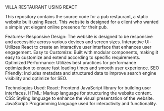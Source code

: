 VILLA RESTAURANT USING REACT

This repository contains the source code for a pub restaurant, a static website built using React. This website is designed for a client who wanted a simple yet elegant online presence for their pub.

Features-
Responsive Design: The website is designed to be responsive and accessible across various devices and screen sizes.
Interactive UI: Utilizes React to create an interactive user interface that enhances user engagement.
Easy to Customize: Built with modular components, making it easy to customize and extend according to specific requirements.
Optimized Performance: Utilizes best practices for performance optimization to ensure fast loading times and smooth user experience.
SEO Friendly: Includes metadata and structured data to improve search engine visibility and optimize for SEO.

Technologies Used:
React: Frontend JavaScript library for building user interfaces.
HTML: Markup language for structuring the website content.
CSS: Styling language to enhance the visual presentation of the website.
JavaScript: Programming language used for interactivity and functionality.
